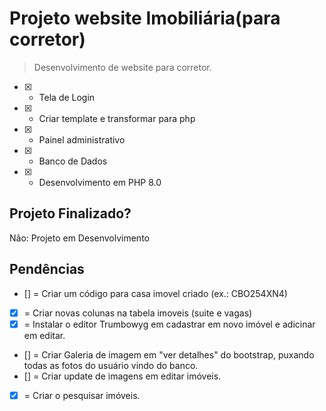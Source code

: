 # Projeto website Imobiliária(para corretor)
> Desenvolvimento de website para corretor.
- [x] - Tela de Login
- [x] - Criar template e transformar para php
- [X] - Painel administrativo
- [X] - Banco de Dados
- [X] - Desenvolvimento em PHP 8.0


## Projeto Finalizado?
Não: Projeto em Desenvolvimento 
              

## Pendências
- [] =  Criar um código para casa imovel criado (ex.: CBO254XN4)
- [x] =  Criar novas colunas  na tabela imoveis (suite e vagas)
- [x] =  Instalar o editor Trumbowyg em cadastrar em novo imóvel e adicinar em editar.
- [] =  Criar Galeria de imagem em "ver detalhes" do bootstrap,  puxando todas as fotos do usuário vindo do banco.
- [] =  Criar update de imagens em editar imóveis.
- [x] =  Criar o pesquisar imóveis.
